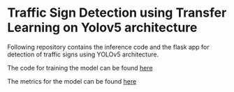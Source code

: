 # Traffic Sign Detection using Transfer Learning on Yolov5 architecture

Following repository contains the inference code and the flask app for detection of traffic signs using YOLOv5 architecture.

The code for training the model can be found [here](https://colab.research.google.com/drive/1AkZUGsCovYdLdJOCWcPGxiw3IPmuOsdn?usp=sharing)

The metrics for the model can be found [here](https://wandb.ai/madelf1337/YOLOv5?workspace=user-madelf1337)
